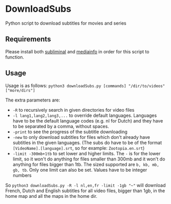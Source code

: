 # DownloadSubs
Python script to download subtitles for movies and series

## Requirements
Please install both [subliminal](https://github.com/Diaoul/subliminal) and [mediainfo](https://mediaarea.net/nl/MediaInfo) in order for this script to function.

## Usage
Usage is as follows:
`python3 downloadSubs.py [commands] "/dir/to/videos" ["more/dirs"]`

The extra parameters are:
- `-R` to recursively search in given directories for video files
- `-l lang1,lang2,lang3,...` to override default languages. Languages have to be the default language codes (e.g. nl for Dutch) and they have to be separated by a comma, without spaces.
- `-print` to see the progress of the subtitle downloading
- `-new` to only download subtitles for files which don't already have subtitles in the given languages. (The subs do have to be of the format `[VideoName].[language].srt`, so for example: `Zootopia.en.srt`)
- `-limit -300mb+1tb` to set lower and higher limits. The `-` is for the lower limit, so it won't do anything for files smaller than 300mb and it won't do anything for files bigger than 1tb. The sized supported are `b, kb, mb, gb, tb`. Only one limit can also be set. Values have to be integer numbers

So `python3 downloadSubs.py -R -l nl,en,fr -limit -1gb "~"` will download French, Dutch and English subtitles for all video files, bigger than 1gb, in the home map and all the maps in the home dir.
